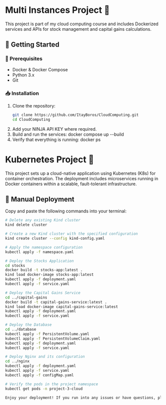 # Multi Instances Project 🚀

This project is part of my cloud computing course and includes Dockerized services and APIs for stock management and capital gains calculations.

## 🚀 Getting Started

### 🔧 Prerequisites
- Docker & Docker Compose
- Python 3.x
- Git

### 📥 Installation

1. Clone the repository:
   ```bash
   git clone https://github.com/ItayBoros/CloudComputing.git
   cd CloudComputing
2.	Add your NINJA API KEY where required.
3.	Build and run the services: docker compose up --build
4.	Verify that everything is running: docker ps


# Kubernetes Project 🚀

This project sets up a cloud-native application using Kubernetes (K8s) for container orchestration. The deployment includes microservices running in Docker containers within a scalable, fault-tolerant infrastructure.

## 🔧 Manual Deployment

Copy and paste the following commands into your terminal:
   ```bash
   # Delete any existing Kind cluster
   kind delete cluster

   # Create a new Kind cluster with the specified configuration
   kind create cluster --config kind-config.yaml

   # Apply the namespace configuration
   kubectl apply -f namespace.yaml

   # Deploy the Stocks Application
   cd stocks
   docker build -t stocks-app:latest .
   kind load docker-image stocks-app:latest
   kubectl apply -f deployment.yaml
   kubectl apply -f service.yaml

   # Deploy the Capital Gains Service
   cd ../capital-gains
   docker build -t capital-gains-service:latest .
   kind load docker-image capital-gains-service:latest
   kubectl apply -f deployment.yaml
   kubectl apply -f service.yaml

   # Deploy the Database
   cd ../database
   kubectl apply -f PersistentVolume.yaml
   kubectl apply -f PersistentVolumeClaim.yaml
   kubectl apply -f deployment.yaml
   kubectl apply -f service.yaml

   # Deploy Nginx and its configuration
   cd ../nginx
   kubectl apply -f deployment.yaml
   kubectl apply -f service.yaml
   kubectl apply -f configMap.yaml

   # Verify the pods in the project namespace
   kubectl get pods -n project-3-cloud

Enjoy your deployment! If you run into any issues or have questions, please contact me at itaybor15@gmail.com.

